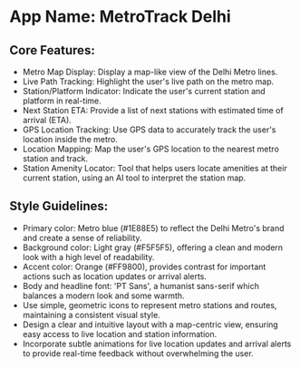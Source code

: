 # **App Name**: MetroTrack Delhi

## Core Features:

- Metro Map Display: Display a map-like view of the Delhi Metro lines.
- Live Path Tracking: Highlight the user's live path on the metro map.
- Station/Platform Indicator: Indicate the user's current station and platform in real-time.
- Next Station ETA: Provide a list of next stations with estimated time of arrival (ETA).
- GPS Location Tracking: Use GPS data to accurately track the user's location inside the metro.
- Location Mapping: Map the user's GPS location to the nearest metro station and track.
- Station Amenity Locator: Tool that helps users locate amenities at their current station, using an AI tool to interpret the station map.

## Style Guidelines:

- Primary color: Metro blue (#1E88E5) to reflect the Delhi Metro's brand and create a sense of reliability.  
- Background color: Light gray (#F5F5F5), offering a clean and modern look with a high level of readability.
- Accent color: Orange (#FF9800), provides contrast for important actions such as location updates or arrival alerts.
- Body and headline font: 'PT Sans', a humanist sans-serif which balances a modern look and some warmth.
- Use simple, geometric icons to represent metro stations and routes, maintaining a consistent visual style.
- Design a clear and intuitive layout with a map-centric view, ensuring easy access to live location and station information.
- Incorporate subtle animations for live location updates and arrival alerts to provide real-time feedback without overwhelming the user.